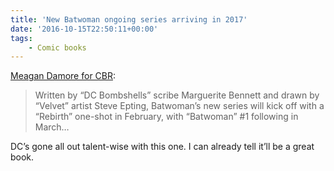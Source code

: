 ```yaml
---
title: 'New Batwoman ongoing series arriving in 2017'
date: '2016-10-15T22:50:11+00:00'
tags:
    - Comic books
---
```


[Meagan Damore for CBR](https://www.cbr.com/batwoman-lands-ongoing-series-from-bennett-epting/):

> Written by “DC Bombshells” scribe Marguerite Bennett and drawn by “Velvet” artist Steve Epting, Batwoman’s new series will kick off with a “Rebirth” one-shot in February, with “Batwoman” #1 following in March…

DC’s gone all out talent-wise with this one. I can already tell it’ll be a great book.